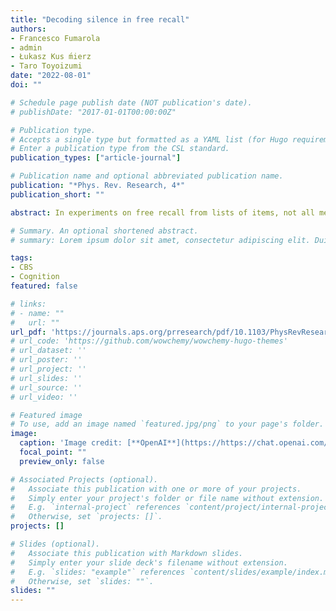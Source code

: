 ```yaml
---
title: "Decoding silence in free recall"
authors:
- Francesco Fumarola
- admin
- Łukasz Kus ́mierz
- Taro Toyoizumi
date: "2022-08-01"
doi: ""

# Schedule page publish date (NOT publication's date).
# publishDate: "2017-01-01T00:00:00Z"

# Publication type.
# Accepts a single type but formatted as a YAML list (for Hugo requirements).
# Enter a publication type from the CSL standard.
publication_types: ["article-journal"]

# Publication name and optional abbreviated publication name.
publication: "*Phys. Rev. Research, 4*"
publication_short: ""

abstract: In experiments on free recall from lists of items, not all memory retrievals are necessarily reported. Previous studies investigated unreported retrievals by attempting to induce their externalization. We show that, without any intervention, their statistics may be directly estimated through a model-free analysis of inter-response times—the silent intervals between recalls. A delay attributable to unreported recalls emerges in three situations, if the final item was already recalled (“silent recency effect”); if the item that, within the list, follows the latest recalled item was already recalled (“silent contiguity effect”); and in sequential recalls within high-performing trials (“sequential slowdown”). We endeavor to model all these effects through a stochastic process where the discarding of recalled items without reporting (“bouncing”) occurs either if they are repetitious or, in strategically organized trials, if they are not sequential. Based on our findings, we propose various approaches to further probing the submerged dynamics of memory retrieval. This article is part of the Physical Review Research collection titled Physics of Neuroscience.

# Summary. An optional shortened abstract.
# summary: Lorem ipsum dolor sit amet, consectetur adipiscing elit. Duis posuere tellus ac convallis placerat. Proin tincidunt magna sed ex sollicitudin condimentum.

tags:
- CBS
- Cognition
featured: false

# links:
# - name: ""
#   url: ""
url_pdf: 'https://journals.aps.org/prresearch/pdf/10.1103/PhysRevResearch.4.033089'
# url_code: 'https://github.com/wowchemy/wowchemy-hugo-themes'
# url_dataset: ''
# url_poster: ''
# url_project: ''
# url_slides: ''
# url_source: ''
# url_video: ''

# Featured image
# To use, add an image named `featured.jpg/png` to your page's folder. 
image:
  caption: 'Image credit: [**OpenAI**](https://https://chat.openai.com/auth/login)'
  focal_point: ""
  preview_only: false

# Associated Projects (optional).
#   Associate this publication with one or more of your projects.
#   Simply enter your project's folder or file name without extension.
#   E.g. `internal-project` references `content/project/internal-project/index.md`.
#   Otherwise, set `projects: []`.
projects: []

# Slides (optional).
#   Associate this publication with Markdown slides.
#   Simply enter your slide deck's filename without extension.
#   E.g. `slides: "example"` references `content/slides/example/index.md`.
#   Otherwise, set `slides: ""`.
slides: ""
---
```


<!-- {{% callout note %}}
Click the *Cite* button above to demo the feature to enable visitors to import publication metadata into their reference management software.
{{% /callout %}}

{{% callout note %}}
Create your slides in Markdown - click the *Slides* button to check out the example.
{{% /callout %}}

Add the publication's **full text** or **supplementary notes** here. You can use rich formatting such as including [code, math, and images](https://wowchemy.com/docs/content/writing-markdown-latex/). -->
